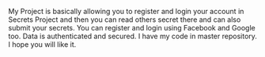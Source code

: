 My Project is basically allowing you to register and login your account in Secrets Project and then you can read others secret there and can also submit your secrets.
You can register and login using Facebook and Google too.
Data is authenticated and secured.
I have my code in master repository.
I hope you will like it.
